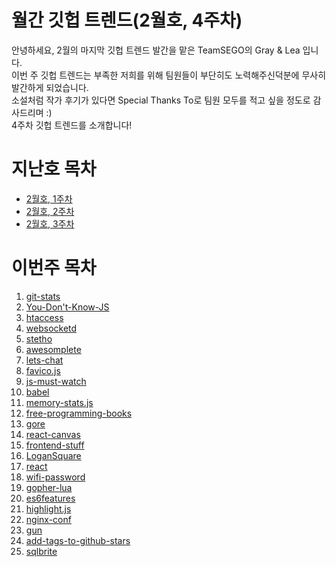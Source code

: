 # 월간 깃헙 트렌드(2월호, 4주차)

안녕하세요, 2월의 마지막 깃헙 트렌드 발간을 맡은 TeamSEGO의 Gray & Lea 입니다.  
이번 주 깃헙 트렌드는 부족한 저희를 위해 팀원들이 부단히도 노력해주신덕분에 무사히 발간하게 되었습니다.  
소설처럼 작가 후기가 있다면 Special Thanks To로 팀원 모두를 적고 싶을 정도로 감사드리며 :)  
4주차 깃헙 트렌드를 소개합니다!  

# 지난호 목차

* [2월호, 1주차](http://teamsego.github.io/github-trend-kr/#/201502-1)
* [2월호, 2주차](http://teamsego.github.io/github-trend-kr/#/201502-2)
* [2월호, 3주차](http://teamsego.github.io/github-trend-kr/#/201502-3)


# 이번주 목차

1. [git-stats](https://github.com/TeamSEGO/github-trend-kr/blob/master/%5B004%5D201502-monthly/004-01_git-stats.md)
2. [You-Don't-Know-JS](https://github.com/TeamSEGO/github-trend-kr/blob/master/%5B004%5D201502-monthly/004-02_You-Dont-Know-JS.md)
3. [htaccess](https://github.com/TeamSEGO/github-trend-kr/blob/master/%5B004%5D201502-monthly/004-03_htaccess.md)
4. [websocketd](https://github.com/TeamSEGO/github-trend-kr/blob/master/%5B004%5D201502-monthly/004-04_websocketd.md)
5. [stetho](https://github.com/TeamSEGO/github-trend-kr/blob/master/%5B004%5D201502-monthly/004-05_stetho.md)
6. [awesomplete](https://github.com/TeamSEGO/github-trend-kr/blob/master/%5B004%5D201502-monthly/004-06_awesomplete.md)
7. [lets-chat](https://github.com/TeamSEGO/github-trend-kr/blob/master/%5B004%5D201502-monthly/004-07_lets-chat.md)
8. [favico.js](https://github.com/TeamSEGO/github-trend-kr/blob/master/%5B004%5D201502-monthly/004-08_favico.js.md)
9. [js-must-watch](https://github.com/TeamSEGO/github-trend-kr/blob/master/%5B004%5D201502-monthly/004-09_js-must-watch.md)
10. [babel](https://github.com/TeamSEGO/github-trend-kr/blob/master/%5B004%5D201502-monthly/004-10_babel.md)
11. [memory-stats.js](https://github.com/TeamSEGO/github-trend-kr/blob/master/%5B004%5D201502-monthly/004-11_memory-stats.js.md)
12. [free-programming-books](https://github.com/TeamSEGO/github-trend-kr/blob/master/%5B004%5D201502-monthly/004-12_free-programming-books.md)
13. [gore](https://github.com/TeamSEGO/github-trend-kr/blob/master/%5B004%5D201502-monthly/004-13_goer.md)
14. [react-canvas](https://github.com/TeamSEGO/github-trend-kr/blob/master/%5B004%5D201502-monthly/004-14_react-canvas.md)
15. [frontend-stuff](https://github.com/TeamSEGO/github-trend-kr/blob/master/%5B004%5D201502-monthly/004-15_frontend-stuff.md)
16. [LoganSquare](https://github.com/TeamSEGO/github-trend-kr/blob/master/%5B004%5D201502-monthly/004-16_logansquare.md)
17. [react](https://github.com/TeamSEGO/github-trend-kr/blob/master/%5B004%5D201502-monthly/004-17_react.md)
18. [wifi-password](https://github.com/TeamSEGO/github-trend-kr/blob/master/%5B004%5D201502-monthly/004-18_wifi-password.md)
19. [gopher-lua](https://github.com/TeamSEGO/github-trend-kr/blob/master/%5B004%5D201502-monthly/004-19_gopher-lua.md)
20. [es6features](https://github.com/TeamSEGO/github-trend-kr/blob/master/%5B004%5D201502-monthly/004-20_es6features.md)
21. [highlight.js](https://github.com/TeamSEGO/github-trend-kr/blob/master/%5B004%5D201502-monthly/004-21_highlight.js.md)
22. [nginx-conf](https://github.com/TeamSEGO/github-trend-kr/blob/master/%5B004%5D201502-monthly/004-22_nginx-conf.md)
23. [gun](https://github.com/TeamSEGO/github-trend-kr/blob/master/%5B004%5D201502-monthly/004-23_gun.md)
24. [add-tags-to-github-stars](https://github.com/TeamSEGO/github-trend-kr/blob/master/%5B004%5D201502-monthly/004-24_add-tags-to-github-stars.md)
25. [sqlbrite](https://github.com/TeamSEGO/github-trend-kr/blob/master/%5B004%5D201502-monthly/004-25_sqlbrite.md)
